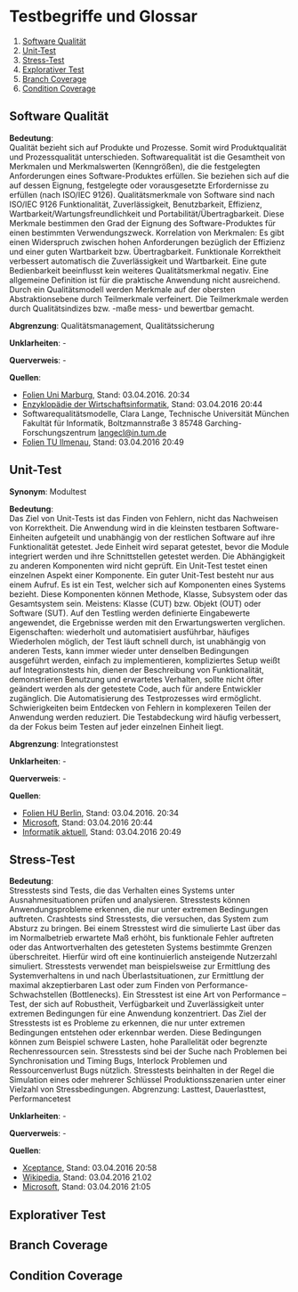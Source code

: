 # Testbegriffe und Glossar
1. [Software Qualität](#software-qualität)
2. [Unit-Test](#unit-test)
3. [Stress-Test](#stress-test)
4. [Explorativer Test](#explorativer-test)
5. [Branch Coverage](#branch-coverage)
6. [Condition Coverage](#condition-coverage)

## Software Qualität
__Bedeutung__:    
Qualität bezieht sich auf Produkte und Prozesse. Somit wird Produktqualität und Prozessqualität unterschieden.
Softwarequalität ist die Gesamtheit von Merkmalen und Merkmalswerten (Kenngrößen), die die festgelegten Anforderungen eines Software-Produktes erfüllen. Sie beziehen sich auf die auf dessen Eignung, festgelegte oder vorausgesetzte Erfordernisse zu erfüllen (nach ISO/IEC 9126).
Qualitätsmerkmale von Software sind nach ISO/IEC 9126 Funktionalität, Zuverlässigkeit, Benutzbarkeit, Effizienz, Wartbarkeit/Wartungsfreundlichkeit und Portabilität/Übertragbarkeit.
Diese Merkmale bestimmen den Grad der Eignung des Software-Produktes für einen bestimmten Verwendungszweck.
Korrelation von Merkmalen: Es gibt einen Widerspruch zwischen hohen Anforderungen bezüglich der Effizienz und einer guten Wartbarkeit bzw. Übertragbarkeit. Funktionale Korrektheit verbessert automatisch die Zuverlässigkeit und Wartbarkeit. Eine gute Bedienbarkeit beeinflusst kein weiteres
Qualitätsmerkmal negativ.
Eine allgemeine Definition ist für die praktische Anwendung nicht ausreichend.
Durch ein Qualitätsmodell werden Merkmale auf der obersten Abstraktionsebene durch Teilmerkmale verfeinert. Die Teilmerkmale werden durch Qualitätsindizes bzw. -maße mess- und bewertbar gemacht.

__Abgrenzung__: Qualitätsmanagement, Qualitätssicherung

__Unklarheiten__: -

__Querverweis__: -

__Quellen__:    
* [Folien Uni Marburg](https://www.uni-marburg.de/fb12/swt/lehre/files/est1415/EST150120.pdf), Stand: 03.04.2016. 20:34
* [Enzyklopädie der Wirtschaftsinformatik](http://www.enzyklopaedie-der-wirtschaftsinformatik.de/lexikon/is-management/Systementwicklung/Management-der-Systementwicklung/Software-Qualitatsmanagement/Qualitatsmerkmale-von-Software/index.html), Stand: 03.04.2016 20:44
* Softwarequalitätsmodelle, Clara Lange, Technische Universität München Fakultät für Informatik, Boltzmannstraße 3 85748 Garching-Forschungszentrum langecl@in.tum.de
* [Folien TU Ilmenau](https://www.tu-ilmenau.de/fileadmin/media/sspi/Lehre/Vorlesungen/SQS/VL_Scripte/SQS_1praes.pdf), Stand: 03.04.2016 20:49

## Unit-Test
__Synonym__: Modultest

__Bedeutung__:    
Das Ziel von Unit-Tests ist das Finden von Fehlern, nicht das Nachweisen von Korrektheit.
Die Anwendung wird in die kleinsten testbaren Software-Einheiten aufgeteilt und unabhängig von der restlichen Software auf ihre Funktionalität getestet. Jede Einheit wird separat getestet, bevor die Module integriert werden und ihre Schnittstellen getestet werden. Die Abhängigkeit zu anderen Komponenten wird nicht geprüft. Ein Unit-Test testet einen einzelnen Aspekt einer Komponente. Ein guter Unit-Test besteht nur aus einem Aufruf.
Es ist ein Test, welcher sich auf Komponenten eines Systems bezieht. Diese Komponenten können  Methode, Klasse, Subsystem oder das Gesamtsystem sein. Meistens: Klasse (CUT) bzw. Objekt (OUT) oder Software (SUT).
Auf den Testling werden definierte Eingabewerte angewendet, die Ergebnisse werden mit den Erwartungswerten verglichen.
Eigenschaften: wiederholt und automatisiert ausführbar, häufiges Wiederholen möglich, der Test läuft schnell durch, ist unabhängig von anderen Tests, kann immer wieder unter denselben Bedingungen ausgeführt werden, einfach zu implementieren, kompliziertes Setup weißt auf Integrationstests hin, dienen der Beschreibung von Funktionalität, demonstrieren Benutzung und erwartetes Verhalten, sollte nicht öfter geändert werden als der
getestete Code, auch für andere Entwickler zugänglich.
Die Automatisierung des Testprozesses wird ermöglicht. Schwierigkeiten beim Entdecken von Fehlern in komplexeren Teilen der Anwendung werden reduziert. Die Testabdeckung wird häufig verbessert, da der Fokus beim Testen auf jeder einzelnen Einheit liegt.

__Abgrenzung__: Integrationstest

__Unklarheiten__: -

__Querverweis__: -

__Quellen__:    
* [Folien HU Berlin](https://www2.informatik.hu-berlin.de/swt/lehre/MTI/seminars/PR_MTI_1112/resources/restricted/speeches/Unit%20Testing,%20SUnit%20and%20You.pdf), Stand: 03.04.2016. 20:34
* [Microsoft](https://msdn.microsoft.com/en-us/library/aa292197%28v=vs.71%29.aspx), Stand: 03.04.2016 20:44
* [Informatik aktuell](http://www.informatik-aktuell.de/entwicklung/methoden/gute-unit-tests-und-testgetriebene-entwicklung-tdd.html), Stand: 03.04.2016 20:49

## Stress-Test
__Bedeutung__:    
Stresstests sind Tests, die das Verhalten eines Systems unter Ausnahmesituationen prüfen und analysieren. Stresstests können Anwendungsprobleme erkennen, die nur unter extremen Bedingungen auftreten. Crashtests sind Stresstests, die versuchen, das System zum Absturz zu bringen.
Bei einem Stresstest wird die simulierte Last über das im Normalbetrieb erwartete Maß erhöht, bis funktionale Fehler auftreten oder das Antwortverhalten des getesteten Systems bestimmte Grenzen überschreitet. Hierfür wird oft eine kontinuierlich ansteigende Nutzerzahl simuliert. Stresstests verwendet man beispielsweise zur Ermittlung des Systemverhaltens in und nach Überlastsituationen, zur Ermittlung der maximal akzeptierbaren Last oder zum Finden von Performance-Schwachstellen (Bottlenecks).
Ein Stresstest ist eine Art von Performance – Test, der sich auf Robustheit, Verfügbarkeit und Zuverlässigkeit unter extremen Bedingungen für eine Anwendung konzentriert. Das Ziel der Stresstests ist es Probleme zu erkennen, die nur unter extremen Bedingungen entstehen oder erkennbar werden. Diese Bedingungen können zum Beispiel schwere Lasten, hohe Parallelität oder begrenzte Rechenressourcen sein.  Stresstests sind bei der Suche nach Problemen bei Synchronisation und Timing Bugs, Interlock Problemen und Ressourcenverlust Bugs nützlich.
Stresstests beinhalten in der Regel die Simulation eines oder mehrerer Schlüssel Produktionsszenarien unter einer Vielzahl von Stressbedingungen.
Abgrenzung: Lasttest, Dauerlasttest, Performancetest

__Unklarheiten__: -

__Querverweis__: -

__Quellen__:    
* [Xceptance](https://blog.xceptance.com/2009/09/16/begriffe-erklart-lasttest-stresstest/), Stand: 03.04.2016 20:58
* [Wikipedia](https://de.wikipedia.org/wiki/Softwaretest), Stand: 03.04.2016 21.02
* [Microsoft](https://msdn.microsoft.com/en-us/library/bb924374.aspx), Stand: 03.04.2016 21:05

## Explorativer Test

## Branch Coverage

## Condition Coverage
